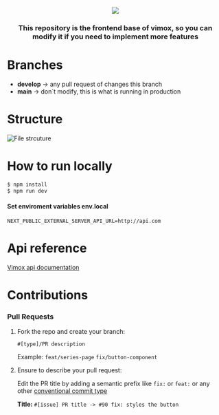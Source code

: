 <p align="center">
  <img src="https://res.cloudinary.com/djiqx3siw/image/upload/v1624480890/Group_17_yk32tr.svg" />
</p>

<h3 align="center">
  This repository is the frontend base of vimox, so you can modify it if you need to implement more features
</h3>

# Branches

- **develop** -> any pull request of changes this branch
- **main** -> don´t modify, this is what is running in production

# Structure

![File strcuture](https://res.cloudinary.com/djiqx3siw/image/upload/v1624481066/Vimox_file_structure_azjgha_jyinlp.png)

# How to run locally

```bash
$ npm install
$ npm run dev
```

#### Set enviroment variables env.local

```
NEXT_PUBLIC_EXTERNAL_SERVER_API_URL=http://api.com
```

# Api reference

[Vimox api documentation](https://vimox-api-doc.vercel.app/)

# Contributions

### Pull Requests

1. Fork the repo and create your branch:

   `#[type]/PR description`

   Example:
   `feat/series-page`
   `fix/button-component`

2. Ensure to describe your pull request:

   Edit the PR title by adding a semantic prefix like `fix:` or `feat:` or any other [conventional commit type](https://github.com/commitizen/conventional-commit-types/blob/master/index.json)

   **Title:**
   `#[issue] PR title -> #90 fix: styles the button`
